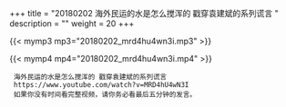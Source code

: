 +++
title = "20180202  海外民运的水是怎么搅浑的 戳穿袁建斌的系列谎言 "
description = ""
weight = 20
+++

{{< mymp3 mp3="20180202_mrd4hu4wn3i.mp3" >}}

{{< mymp4 mp4="20180202_mrd4hu4wn3i.mp4" >}}

     海外民运的水是怎么搅浑的 戳穿袁建斌的系列谎言 
     https://www.youtube.com/watch?v=MRD4hU4wN3I 
     如果你没有时间看完整视频，请你务必看最后五分钟的发言。 
